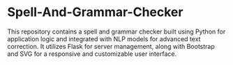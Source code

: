 # Spell-And-Grammar-Checker
This repository contains a spell and grammar checker built using Python for application logic and integrated with NLP models for advanced text correction. It utilizes Flask for server management, along with Bootstrap and SVG for a responsive and customizable user interface.
